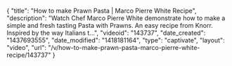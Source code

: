 {
    "title": "How to make Prawn Pasta | Marco Pierre White Recipe",
    "description": "Watch Chef Marco Pierre White demonstrate how to make a simple and fresh tasting Pasta with Prawns. An easy recipe from Knorr. Inspired by the way Italians t...",
    "videoid": "143737",
    "date_created": "1437693555",
    "date_modified": "1418181164",
    "type": "captivate",
    "layout": "video",
    "url": "\/v\/how-to-make-prawn-pasta-marco-pierre-white-recipe\/143737"
}